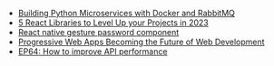 <!-- daily.dev BOOKMARKS:START -->
- [Building Python Microservices with Docker and RabbitMQ](https://app.daily.dev/posts/pa8B9b0o9?utm_source=rss&utm_medium=bookmarks&utm_campaign=HXokpWzAezAZPdGcYtCZz)
- [5 React Libraries to Level Up your Projects in 2023](https://app.daily.dev/posts/umeZxU9i9?utm_source=rss&utm_medium=bookmarks&utm_campaign=HXokpWzAezAZPdGcYtCZz)
- [React native gesture password component](https://app.daily.dev/posts/xY9QaTEnC?utm_source=rss&utm_medium=bookmarks&utm_campaign=HXokpWzAezAZPdGcYtCZz)
- [Progressive Web Apps Becoming the Future of Web Development](https://app.daily.dev/posts/Z8ppVsNin?utm_source=rss&utm_medium=bookmarks&utm_campaign=HXokpWzAezAZPdGcYtCZz)
- [EP64: How to improve API performance](https://app.daily.dev/posts/oaW0QJuyh?utm_source=rss&utm_medium=bookmarks&utm_campaign=HXokpWzAezAZPdGcYtCZz)
<!-- daily.dev BOOKMARKS:END -->
